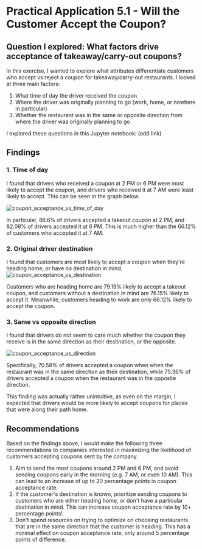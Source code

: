 # Practical Application 5.1 - Will the Customer Accept the Coupon?

## Question I explored: What factors drive acceptance of takeaway/carry-out coupons?
In this exercise, I wanted to explore what attributes differentiate customers who accept vs reject a coupon for takeaway/carry-out restaurants. I looked at three main factors:
1. What time of day the driver received the coupon
2. Where the driver was originally planning to go (work, home, or nowhere in particular)
3. Whether the restaurant was in the same or opposite direction from where the driver was originally planning to go

I explored these questions in this Jupyter notebook: (add link)

## Findings

### 1. Time of day
I found that drivers who received a coupon at 2 PM or 6 PM were most likely to accept the coupon, and drivers who received it at 7 AM were least likely to accept. This can be seen in the graph below.

![coupon_acceptance_vs_time_of_day](https://github.com/user-attachments/assets/348fdc99-7b3a-428f-8944-10a7efd3670d)

In particular, 86.6% of drivers accepted a takeout coupon at 2 PM, and 82.08% of drivers accepted it at 6 PM. This is much higher than the 66.12% of customers who accepted it at 7 AM.

### 2. Original driver destination
I found that customers are most likely to accept a coupon when they're heading home, or have no destination in mind.
![coupon_acceptance_vs_destination](https://github.com/user-attachments/assets/d79643bc-dcbe-43bb-9f51-08274f400d54)


Customers who are heading home are 79.19% likely to accept a takeout coupon, and customers without a destination in mind are 76.15% likely to accept it. Meanwhile, customers heading to work are only 66.12% likely to accept the coupon.

### 3. Same vs opposite direction
I found that drivers do not seem to care much whether the coupon they receive is in the same direction as their destination, or the opposite. 

![coupon_acceptance_vs_direction](https://github.com/user-attachments/assets/962ba7da-c498-4e72-afdc-b1464b1d34a9)



Specifically, 70.58% of drivers accepted a coupon when when the restaurant was in the same direction as their destination, while 75.36% of drivers accepted a coupon when the restaurant was in the opposite direction.

This finding was actually rather unintuitive, as even on the margin, I expected that drivers would be more likely to accept coupons for places that were along their path home.

## Recommendations

Based on the findings above, I would make the following three recommendations to companies interested in maximizing the likelihood of customers accepting coupons sent by the company.

1. Aim to send the most coupons around 2 PM and 6 PM, and avoid sending coupons early in the morning (e.g. 7 AM, or even 10 AM). This can lead to an increase of up to 20 percentage points in coupon acceptance rate.
2. If the customer's destination is known, prioritize sending coupons to customers who are either heading home, or don't have a particular destination in mind. This can increase coupon acceptance rate by 10+ percentage points!
3. Don't spend resources on trying to optimize on choosing restaurants that are in the same direction that the customer is heading. This has a minimal effect on coupon acceptance rate, only around 5 percentage points of difference.
